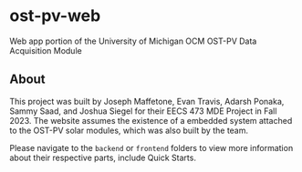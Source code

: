 # ost-pv-web

Web app portion of the University of Michigan OCM OST-PV Data Acquisition Module

## About

This project was built by Joseph Maffetone, Evan Travis, Adarsh Ponaka, Sammy Saad, and Joshua Siegel for their EECS 473 MDE Project in Fall 2023. The website assumes the existence of a embedded system attached to the OST-PV solar modules, which was also built by the team.

Please navigate to the `backend` or `frontend` folders to view more information about their respective parts, include Quick Starts.
